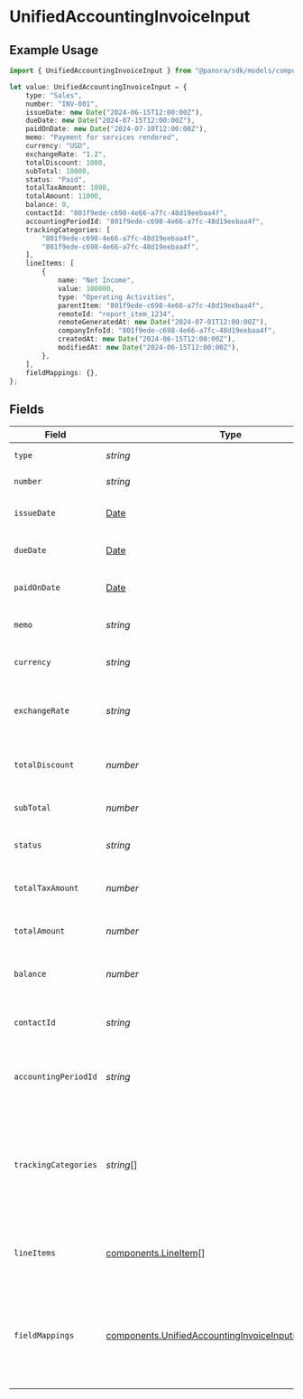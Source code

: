 # UnifiedAccountingInvoiceInput

## Example Usage

```typescript
import { UnifiedAccountingInvoiceInput } from "@panora/sdk/models/components";

let value: UnifiedAccountingInvoiceInput = {
    type: "Sales",
    number: "INV-001",
    issueDate: new Date("2024-06-15T12:00:00Z"),
    dueDate: new Date("2024-07-15T12:00:00Z"),
    paidOnDate: new Date("2024-07-10T12:00:00Z"),
    memo: "Payment for services rendered",
    currency: "USD",
    exchangeRate: "1.2",
    totalDiscount: 1000,
    subTotal: 10000,
    status: "Paid",
    totalTaxAmount: 1000,
    totalAmount: 11000,
    balance: 0,
    contactId: "801f9ede-c698-4e66-a7fc-48d19eebaa4f",
    accountingPeriodId: "801f9ede-c698-4e66-a7fc-48d19eebaa4f",
    trackingCategories: [
        "801f9ede-c698-4e66-a7fc-48d19eebaa4f",
        "801f9ede-c698-4e66-a7fc-48d19eebaa4f",
    ],
    lineItems: [
        {
            name: "Net Income",
            value: 100000,
            type: "Operating Activities",
            parentItem: "801f9ede-c698-4e66-a7fc-48d19eebaa4f",
            remoteId: "report_item_1234",
            remoteGeneratedAt: new Date("2024-07-01T12:00:00Z"),
            companyInfoId: "801f9ede-c698-4e66-a7fc-48d19eebaa4f",
            createdAt: new Date("2024-06-15T12:00:00Z"),
            modifiedAt: new Date("2024-06-15T12:00:00Z"),
        },
    ],
    fieldMappings: {},
};
```

## Fields

| Field                                                                                                                          | Type                                                                                                                           | Required                                                                                                                       | Description                                                                                                                    | Example                                                                                                                        |
| ------------------------------------------------------------------------------------------------------------------------------ | ------------------------------------------------------------------------------------------------------------------------------ | ------------------------------------------------------------------------------------------------------------------------------ | ------------------------------------------------------------------------------------------------------------------------------ | ------------------------------------------------------------------------------------------------------------------------------ |
| `type`                                                                                                                         | *string*                                                                                                                       | :heavy_minus_sign:                                                                                                             | The type of the invoice                                                                                                        | Sales                                                                                                                          |
| `number`                                                                                                                       | *string*                                                                                                                       | :heavy_minus_sign:                                                                                                             | The invoice number                                                                                                             | INV-001                                                                                                                        |
| `issueDate`                                                                                                                    | [Date](https://developer.mozilla.org/en-US/docs/Web/JavaScript/Reference/Global_Objects/Date)                                  | :heavy_minus_sign:                                                                                                             | The date the invoice was issued                                                                                                | 2024-06-15T12:00:00Z                                                                                                           |
| `dueDate`                                                                                                                      | [Date](https://developer.mozilla.org/en-US/docs/Web/JavaScript/Reference/Global_Objects/Date)                                  | :heavy_minus_sign:                                                                                                             | The due date of the invoice                                                                                                    | 2024-07-15T12:00:00Z                                                                                                           |
| `paidOnDate`                                                                                                                   | [Date](https://developer.mozilla.org/en-US/docs/Web/JavaScript/Reference/Global_Objects/Date)                                  | :heavy_minus_sign:                                                                                                             | The date the invoice was paid                                                                                                  | 2024-07-10T12:00:00Z                                                                                                           |
| `memo`                                                                                                                         | *string*                                                                                                                       | :heavy_minus_sign:                                                                                                             | A memo or note on the invoice                                                                                                  | Payment for services rendered                                                                                                  |
| `currency`                                                                                                                     | *string*                                                                                                                       | :heavy_minus_sign:                                                                                                             | The currency of the invoice                                                                                                    | USD                                                                                                                            |
| `exchangeRate`                                                                                                                 | *string*                                                                                                                       | :heavy_minus_sign:                                                                                                             | The exchange rate applied to the invoice                                                                                       | 1.2                                                                                                                            |
| `totalDiscount`                                                                                                                | *number*                                                                                                                       | :heavy_minus_sign:                                                                                                             | The total discount applied to the invoice                                                                                      | 1000                                                                                                                           |
| `subTotal`                                                                                                                     | *number*                                                                                                                       | :heavy_minus_sign:                                                                                                             | The subtotal of the invoice                                                                                                    | 10000                                                                                                                          |
| `status`                                                                                                                       | *string*                                                                                                                       | :heavy_minus_sign:                                                                                                             | The status of the invoice                                                                                                      | Paid                                                                                                                           |
| `totalTaxAmount`                                                                                                               | *number*                                                                                                                       | :heavy_minus_sign:                                                                                                             | The total tax amount on the invoice                                                                                            | 1000                                                                                                                           |
| `totalAmount`                                                                                                                  | *number*                                                                                                                       | :heavy_minus_sign:                                                                                                             | The total amount of the invoice                                                                                                | 11000                                                                                                                          |
| `balance`                                                                                                                      | *number*                                                                                                                       | :heavy_minus_sign:                                                                                                             | The remaining balance on the invoice                                                                                           | 0                                                                                                                              |
| `contactId`                                                                                                                    | *string*                                                                                                                       | :heavy_minus_sign:                                                                                                             | The UUID of the associated contact                                                                                             | 801f9ede-c698-4e66-a7fc-48d19eebaa4f                                                                                           |
| `accountingPeriodId`                                                                                                           | *string*                                                                                                                       | :heavy_minus_sign:                                                                                                             | The UUID of the associated accounting period                                                                                   | 801f9ede-c698-4e66-a7fc-48d19eebaa4f                                                                                           |
| `trackingCategories`                                                                                                           | *string*[]                                                                                                                     | :heavy_minus_sign:                                                                                                             | The UUIDs of the tracking categories associated with the invoice                                                               | [<br/>"801f9ede-c698-4e66-a7fc-48d19eebaa4f",<br/>"801f9ede-c698-4e66-a7fc-48d19eebaa4f"<br/>]                                 |
| `lineItems`                                                                                                                    | [components.LineItem](../../models/components/lineitem.md)[]                                                                   | :heavy_minus_sign:                                                                                                             | The line items associated with this invoice                                                                                    |                                                                                                                                |
| `fieldMappings`                                                                                                                | [components.UnifiedAccountingInvoiceInputFieldMappings](../../models/components/unifiedaccountinginvoiceinputfieldmappings.md) | :heavy_minus_sign:                                                                                                             | The custom field mappings of the object between the remote 3rd party & Panora                                                  | {<br/>"custom_field_1": "value1",<br/>"custom_field_2": "value2"<br/>}                                                         |